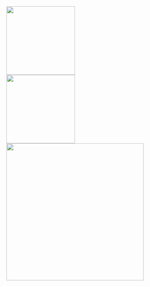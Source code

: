 <div style="display: flex; flex-wrap: wrap; flex-direction: row;">
<div style="display: flex; flex-wrap: wrap; flex-direction: column;">
<img height="180px" src="https://github-readme-streak-stats.herokuapp.com?user=tknk0369&theme=dracula"/>
<img height="180px" src="https://github-readme-stats.vercel.app/api?username=tknk0369&show_icons=true&theme=dracula"/>
</div>
<div> 
<img height="360px" src="https://github-readme-stats.vercel.app/api/top-langs/?username=tknk0369&theme=dracula"/>
</div> 
</div>

